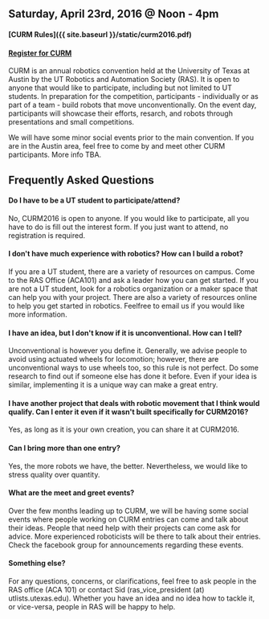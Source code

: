 
## Saturday, April 23rd, 2016 @ Noon - 4pm

#### [<span class="bodyLink">CURM Rules</span>]({{ site.baseurl }}/static/curm2016.pdf)

#### [<span class="bodyLink">Register for CURM</span>](http://goo.gl/forms/1bXXFi8A9o)

CURM is an annual robotics convention held at the University of Texas at
Austin by the UT Robotics and Automation Society (RAS). It is open to
anyone that would like to participate, including but not limited to UT
students. In preparation for the competition, participants - individually
or as part of a team - build robots that move unconventionally. On the
event day, participants will showcase their efforts, resarch, and robots
through presentations and small competitions.

We will have some minor social events prior to the main convention. If
you are in the Austin area, feel free to come by and meet other CURM
participants. More info TBA.

## Frequently Asked Questions

#### Do I have to be a UT student to participate/attend?

No, CURM2016 is open to anyone. If you would like to participate, all
you have to do is fill out the interest form. If you just want to attend,
no registration is required.

#### I don't have much experience with robotics? How can I build a robot?

If you are a UT student, there are a variety of resources on campus. Come
to the RAS Office (ACA101) and ask a leader how you can get started. If
you are not a UT student, look for a robotics organization or a maker
space that can help you with your project. There are also a variety of
resources online to help you get started in robotics. Feelfree to email
us if you would like more information.

#### I have an idea, but I don't know if it is unconventional. How can I tell?

Unconventional is however you define it. Generally, we advise people to avoid
using actuated wheels for locomotion; however, there are unconventional ways to
use wheels too, so this rule is not perfect. Do some research to find out if
someone else has done it before. Even if your idea is similar, implementing it
is a unique way can make a great entry.

#### I have another project that deals with robotic movement that I think would qualify. Can I enter it even if it wasn't built specifically for CURM2016?

Yes, as long as it is your own creation, you can share it at CURM2016.

#### Can I bring more than one entry?

Yes, the more robots we have, the better. Nevertheless, we would like
to stress quality over quantity.

#### What are the meet and greet events?

Over the few months leading up to CURM, we will be having some social events
where people working on CURM entries can come and talk about their ideas. People
that need help with their projects can come ask for advice. More experienced
roboticists will be there to talk about their entries. Check the facebook group
for announcements regarding these events.

#### Something else?

For any questions, concerns, or clarifications, feel free to ask people in the
RAS office (ACA 101) or contact Sid (ras\_vice\_president (at)
utlists.utexas.edu). Whether you have an idea and no idea how to tackle it, or
vice-versa, people in RAS will be happy to help.
